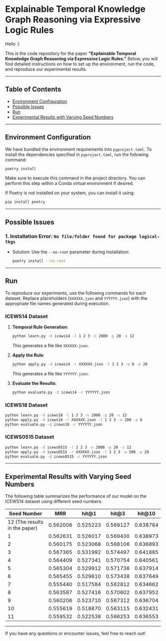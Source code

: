 # Explainable Temporal Knowledge Graph Reasoning via Expressive Logic Rules

Hello :)

This is the code repository for the paper **"Explainable Temporal Knowledge Graph Reasoning via Expressive Logic Rules."** Below, you will find detailed instructions on how to set up the environment, run the code, and reproduce our experimental results.

---

## Table of Contents
- [Environment Configuration](#environment-configuration)
- [Possible Issues](#possible-issues)
- [Run](#run)
- [Experimental Results with Varying Seed Numbers](#experimental-results-with-varying-seed-numbers)

---

## Environment Configuration
We have bundled the environment requirements into `pyproject.toml`. To install the dependencies specified in `pyproject.toml`, run the following command:
 ```bash
 poetry install
 ```
Make sure to execute this command in the project directory. You can perform this step within a Conda virtual environment if desired.

If Poetry is not installed on your system, you can install it using:
 ```bash
 pip install poetry
 ```

---

## Possible Issues

### 1. Installation Error: `No file/folder found for package logical-tkgs`
   - Solution: Use the `--no-root` parameter during installation:
     ```bash
     poetry install --no-root
     ```

---

## Run

To reproduce our experiments, use the following commands for each dataset. Replace placeholders (`XXXXXX.json` and `YYYYYY.json`) with the appropriate file names generated during execution.

### ICEWS14 Dataset
1. **Temporal Rule Generation**:
   
   ```bash
   python learn.py -d icews14 -l 1 2 3 -n 2000 -p 20 -s 12
   ```
   This generates a file like `XXXXXX.json`.
   
2. **Apply the Rule**:
   
   ```bash
   python apply.py -d icews14 -r XXXXXX.json -l 1 2 3 -w 0 -p 20
   ```
   This generates a file like `YYYYYY.json`.
   
3. **Evaluate the Results**:
   
   ```bash
   python evaluate.py -d icews14 -c YYYYYY.json
   ```

### ICEWS18 Dataset
```bash
python learn.py -d icews18 -l 1 2 3 -n 2000 -p 20 -s 12
python apply.py -d icews18 -r XXXXXX.json -l 1 2 3 -w 200 -p 6
python evaluate.py -d icews18 -c YYYYYY.json
```

### ICEWS0515 Dataset
```bash
python learn.py -d icews0515 -l 1 2 3 -n 2000 -p 20 -s 12
python apply.py -d icews0515 -r XXXXXX.json -l 1 2 3 -w 500 -p 20
python evaluate.py -d icews0515 -c YYYYYY.json
```

---

## Experimental Results with Varying Seed Numbers

The following table summarizes the performance of our model on the ICEWS14 dataset using different seed numbers.


| Seed Number                   | MRR      | hit@1    | hit@3    | hit@10   |
|-------------------------------|----------|----------|----------|----------|
| 12 (The results in the paper) | 0.562006 | 0.525223 | 0.569127 | 0.638784 |
| 1                             | 0.562631 | 0.526017 | 0.569430 | 0.638973 |
| 2                             | 0.560175 | 0.523068 | 0.568106 | 0.636893 |
| 3                             | 0.567365 | 0.531992 | 0.574497 | 0.641885 |
| 4                             | 0.564409 | 0.527341 | 0.570754 | 0.640561 |
| 5                             | 0.565304 | 0.529912 | 0.571736 | 0.637914 |
| 6                             | 0.565455 | 0.529610 | 0.573438 | 0.637649 |
| 7                             | 0.555440 | 0.517584 | 0.562812 | 0.634662 |
| 8                             | 0.563587 | 0.527416 | 0.570602 | 0.637952 |
| 9                             | 0.560206 | 0.523710 | 0.567312 | 0.636704 |
| 10                            | 0.555619 | 0.518870 | 0.563115 | 0.632431 |
| 11                            | 0.559532 | 0.522538 | 0.566253 | 0.636553 |


---

If you have any questions or encounter issues, feel free to reach out!
